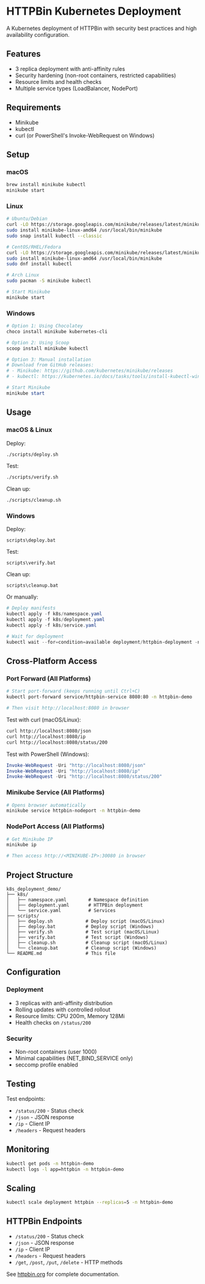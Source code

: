 # HTTPBin Kubernetes Deployment

A Kubernetes deployment of HTTPBin with security best practices and high availability configuration.

## Features

- 3 replica deployment with anti-affinity rules
- Security hardening (non-root containers, restricted capabilities)
- Resource limits and health checks
- Multiple service types (LoadBalancer, NodePort)

## Requirements

- Minikube
- kubectl
- curl (or PowerShell's Invoke-WebRequest on Windows)

## Setup

### macOS
```bash
brew install minikube kubectl
minikube start
```

### Linux
```bash
# Ubuntu/Debian
curl -LO https://storage.googleapis.com/minikube/releases/latest/minikube-linux-amd64
sudo install minikube-linux-amd64 /usr/local/bin/minikube
sudo snap install kubectl --classic

# CentOS/RHEL/Fedora
curl -LO https://storage.googleapis.com/minikube/releases/latest/minikube-linux-amd64
sudo install minikube-linux-amd64 /usr/local/bin/minikube
sudo dnf install kubectl

# Arch Linux
sudo pacman -S minikube kubectl

# Start Minikube
minikube start
```

### Windows
```powershell
# Option 1: Using Chocolatey
choco install minikube kubernetes-cli

# Option 2: Using Scoop
scoop install minikube kubectl

# Option 3: Manual installation
# Download from GitHub releases:
# - Minikube: https://github.com/kubernetes/minikube/releases
# - kubectl: https://kubernetes.io/docs/tasks/tools/install-kubectl-windows/

# Start Minikube
minikube start
```

## Usage

### macOS & Linux

Deploy:
```bash
./scripts/deploy.sh
```

Test:
```bash
./scripts/verify.sh
```

Clean up:
```bash
./scripts/cleanup.sh
```

### Windows

Deploy:
```batch
scripts\deploy.bat
```

Test:
```batch
scripts\verify.bat
```

Clean up:
```batch
scripts\cleanup.bat
```

Or manually:
```powershell
# Deploy manifests
kubectl apply -f k8s/namespace.yaml
kubectl apply -f k8s/deployment.yaml
kubectl apply -f k8s/service.yaml

# Wait for deployment
kubectl wait --for=condition=available deployment/httpbin-deployment -n httpbin-demo --timeout=300s
```

## Cross-Platform Access

### Port Forward (All Platforms)
```bash
# Start port-forward (keeps running until Ctrl+C)
kubectl port-forward service/httpbin-service 8080:80 -n httpbin-demo

# Then visit http://localhost:8080 in browser
```

Test with curl (macOS/Linux):
```bash
curl http://localhost:8080/json
curl http://localhost:8080/ip
curl http://localhost:8080/status/200
```

Test with PowerShell (Windows):
```powershell
Invoke-WebRequest -Uri "http://localhost:8080/json"
Invoke-WebRequest -Uri "http://localhost:8080/ip" 
Invoke-WebRequest -Uri "http://localhost:8080/status/200"
```

### Minikube Service (All Platforms)
```bash
# Opens browser automatically
minikube service httpbin-nodeport -n httpbin-demo
```

### NodePort Access (All Platforms)
```bash
# Get Minikube IP
minikube ip

# Then access http://<MINIKUBE-IP>:30080 in browser
```

## Project Structure

```
k8s_deployment_demo/
├── k8s/
│   ├── namespace.yaml        # Namespace definition
│   ├── deployment.yaml       # HTTPBin deployment
│   └── service.yaml          # Services
├── scripts/
│   ├── deploy.sh            # Deploy script (macOS/Linux)
│   ├── deploy.bat           # Deploy script (Windows)
│   ├── verify.sh            # Test script (macOS/Linux)
│   ├── verify.bat           # Test script (Windows)
│   ├── cleanup.sh           # Cleanup script (macOS/Linux)
│   └── cleanup.bat          # Cleanup script (Windows)
└── README.md                # This file
```

## Configuration

### Deployment
- 3 replicas with anti-affinity distribution
- Rolling updates with controlled rollout
- Resource limits: CPU 200m, Memory 128Mi
- Health checks on `/status/200`

### Security
- Non-root containers (user 1000)
- Minimal capabilities (NET_BIND_SERVICE only)
- seccomp profile enabled

## Testing

Test endpoints:
- `/status/200` - Status check
- `/json` - JSON response  
- `/ip` - Client IP
- `/headers` - Request headers

## Monitoring

```bash
kubectl get pods -n httpbin-demo
kubectl logs -l app=httpbin -n httpbin-demo
```

## Scaling

```bash
kubectl scale deployment httpbin --replicas=5 -n httpbin-demo
```

## HTTPBin Endpoints

- `/status/200` - Status check
- `/json` - JSON response
- `/ip` - Client IP
- `/headers` - Request headers
- `/get`, `/post`, `/put`, `/delete` - HTTP methods

See [httpbin.org](https://httpbin.org/) for complete documentation.